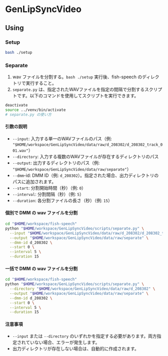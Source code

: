 # GenLipSyncVideo

## Using

### Setup

```bash
bash ./setup
```

### Separate

1. wav ファイルを分割する。`bash ./setup` 実行後、fish-speech のディレクトリで実行すること。
2. `separate.py` は、指定されたWAVファイルを指定の間隔で分割するスクリプトです。以下のコマンドを使用してスクリプトを実行できます。

```bash
deactivate
source ../venv/bin/activate
# separate.py の使い方
```

#### 引数の説明

- `--input`: 入力する単一のWAVファイルのパス（例: `"$HOME/workspace/GenLipSyncVideo/data/raw/d_208302/d_208302_track_001.wav"`）
- `--directory`: 入力する複数のWAVファイルが存在するディレクトリのパス
- `--output`: 出力するディレクトリのパス（例: `"$HOME/workspace/GenLipSyncVideo/data/raw/separate"`）
- `--dmm`-id: DMM ID（例: `d_208302`）。指定された場合、出力ディレクトリのパスに追加されます。
- `--start`: 分割開始時間（秒）（例: `0`）
- `--interval`: 分割間隔（秒）（例: `5`）
- `--duration`: 各分割ファイルの長さ（秒）（例: `15`）

#### 個別で DMM の wav ファイルを分割

```bash
cd "$HOME/workspace/fish-speech"
python "$HOME/workspace/GenLipSyncVideo/scripts/separate.py" \
  --input "$HOME/workspace/GenLipSyncVideo/data/raw/d_208302/d_208302_track_001.wav" \
  --output "$HOME/workspace/GenLipSyncVideo/data/raw/separate" \
  --dmm-id d_208302 \
  --start 0 \
  --interval 5 \
  --duration 15
```

#### 一括で DMM の wav ファイルを分割

```bash
cd "$HOME/workspace/fish-speech"
python "$HOME/workspace/GenLipSyncVideo/scripts/separate.py" \
  --directory "$HOME/workspace/GenLipSyncVideo/data/raw/d_208302" \
  --output "$HOME/workspace/GenLipSyncVideo/data/raw/separate" \
  --dmm-id d_208302 \
  --start 0 \
  --interval 5 \
  --duration 15
```

#### 注意事項

- `--input` または `--directory` のいずれかを指定する必要があります。両方指定されていない場合、エラーが発生します。
- 出力ディレクトリが存在しない場合は、自動的に作成されます。
